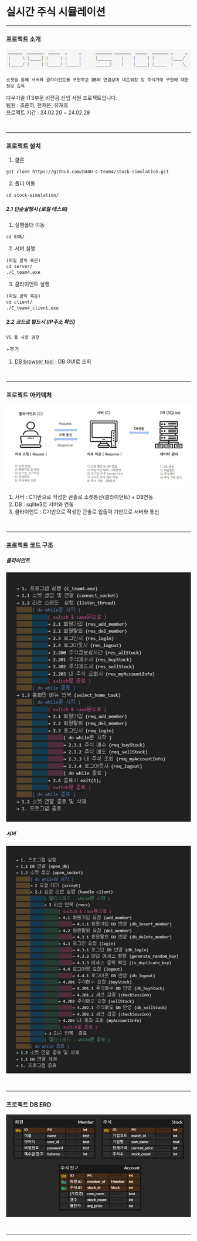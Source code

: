 # 실시간 주식 시뮬레이션

<hr/>

### 프로젝트 소개

![](images/title.png)

`소켓을 통해 서버와 클라이언트를 구현하고 DB와 연결보며 네트워킹 및 주식거래 구현에 대한 정보 습득 `

다우기술 ITS부문 비전공 신입 사원 프로젝트입니다.
<br/>
팀원 : 조준하, 전채은, 유재호
<br/>
프로젝트 기간 : 24.02.20 ~ 24.02.28
<br/>


<br/>


<hr/>

### 프로젝트 설치
1. 클론
```
git clone https://github.com/DAOU-C-team4/stock-simulation.git
```
2. 폴더 이동
```
cd stock-simulation/
```
##### 2.1 단순실행시 (로컬 테스트)
1. 실행폴더 이동
```
cd EXE/
```
2. 서버 실행
```
(파일 클릭 혹은)
cd server/
./C_team4.exe
```
3. 클라이언트 실행
```
(파일 클릭 혹은)
cd client/
./C_team4_client.exe
```
##### 2.2 코드로 빌드시 (IP주소 확인)
```
VS 툴 사용 권장
```

+추가
1. [ DB browser tool](https://download.sqlitebrowser.org/DB.Browser.for.SQLite-3.12.2-win64.msi) : DB GUI로 조회

<br/>
<hr/>

### 프로젝트 아키텍처
![](images/architecture.png)
1. 서버 : C기반으로 작성한 콘솔로 소켓통신(클라이언트) + DB연동
2. DB : sqlite3로 서버와 연동
3. 클라이언트 : C기반으로 작성한 콘솔로 입출력 기반으로 서버와 통신

<br/>
<hr/>

### 프로젝트 코드 구조

##### 클라이언트
![](images/c_arch.PNG)

##### 서버
![](images/s_arch.PNG)

<br/>
<hr/>

### 프로젝트 DB ERD
![](images/ERD.png)

<br/>
<hr/>

